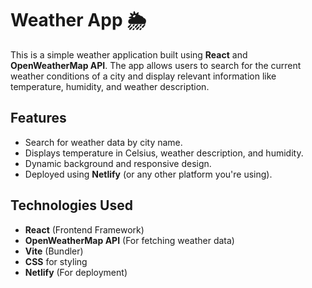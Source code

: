 # Weather App 🌦️

This is a simple weather application built using **React** and **OpenWeatherMap API**. The app allows users to search for the current weather conditions of a city and display relevant information like temperature, humidity, and weather description.

## Features

- Search for weather data by city name.
- Displays temperature in Celsius, weather description, and humidity.
- Dynamic background and responsive design.
- Deployed using **Netlify** (or any other platform you're using).

## Technologies Used

- **React** (Frontend Framework)
- **OpenWeatherMap API** (For fetching weather data)
- **Vite** (Bundler)
- **CSS** for styling
- **Netlify** (For deployment)
